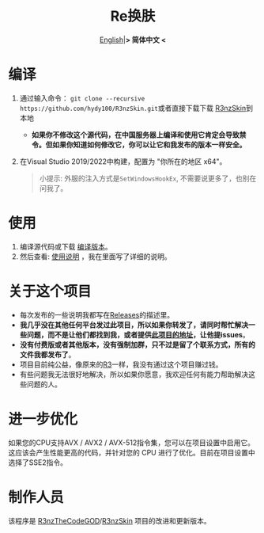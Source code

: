 <div align="center">

   # Re换肤

[English](README.md)|**&gt; 简体中文 &lt;** 

</div>

# 编译

1. 通过输入命令： `git clone --recursive https://github.com/hydy100/R3nzSkin.git`或者直接下载下载 [R3nzSkin](https://github.com/hydy100/R3nzSkin/archive/refs/heads/main.zip)到本地

   - **如果你不修改这个源代码，在中国服务器上编译和使用它肯定会导致禁令。但如果你知道如何修改它，你可以让它和我发布的版本一样安全。**

2. 在Visual Studio 2019/2022中构建，配置为 "你所在的地区  x64"。

   > 小提示: 外服的注入方式是`SetWindowsHookEx`, 不需要说更多了，也别在问我了。

# 使用

1. 编译源代码或下载 [编译版本](https://github.com/hydy100/R3nzSkin/releases/latest)。
2. 然后查看: [使用说明](https://hydy100.top/zh/) ，我在里面写了详细的说明。

# 关于这个项目

- 每次发布的一些说明我都写在[Releases](https://github.com/hydy100/R3nzSkin/releases/latest)的描述里。
- **我几乎没在其他任何平台发过此项目，所以如果你转发了，请同时帮忙解决一些问题，而不是让他们都找到我，或者提供[此项目的地址](https://github.com/hydy100/R3nzSkin)，让他提issues**。
- **没有付费版或者其他版本，没有强制加群，只不过是留了个联系方式，所有的文件我都发布了**。
- 项目目前纯公益，像原来的[R3](https://github.com/R3nzTheCodeGOD/R3nzSkin)一样，我没有通过这个项目赚过钱。
- 有些问题我无法很好地解决，所以如果你愿意，我欢迎任何有能力帮助解决这些问题的人。

# 进一步优化

如果您的CPU支持AVX / AVX2 / AVX-512指令集，您可以在项目设置中启用它。这应该会产生性能更高的代码，并针对您的 CPU 进行了优化。目前在项目设置中选择了SSE2指令。

# 制作人员

该程序是 [R3nzTheCodeGOD](https://github.com/R3nzTheCodeGOD)/[R3nzSkin](https://github.com/R3nzTheCodeGOD/R3nzSkin) 项目的改进和更新版本。